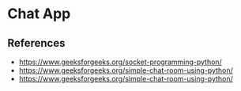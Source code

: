 # Chat App

## References

- https://www.geeksforgeeks.org/socket-programming-python/
- https://www.geeksforgeeks.org/simple-chat-room-using-python/
- https://www.geeksforgeeks.org/simple-chat-room-using-python/
